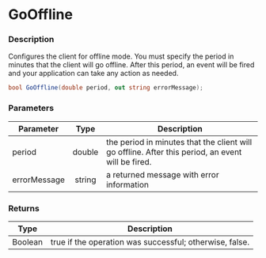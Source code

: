 # GoOffline

### Description

Configures the client for offline mode. You must specify the period in minutes that the client will go offline. After this period, an event will be fired and your application can take any action as needed.

```c#
bool GoOffline(double period, out string errorMessage);
```

### Parameters

| Parameter    |  Type  | Description                                                                                       |
| ------------ | :----: | ------------------------------------------------------------------------------------------------- |
| period       | double | the period in minutes that the client will go offline. After this period, an event will be fired. |
| errorMessage | string | a returned message with error information                                                         |

### Returns

| Type    | Description                                             |
| ------- | ------------------------------------------------------- |
| Boolean | true if the operation was successful; otherwise, false. |
